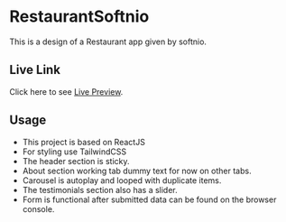# RestaurantSoftnio

This is a design of a Restaurant app given by softnio.

## Live Link

Click here to see [Live Preview](https://restaurant-softnio.netlify.app/).

## Usage

- This project is based on ReactJS
- For styling use TailwindCSS
- The header section is sticky.
- About section working tab dummy text for now on other tabs.
- Carousel is autoplay and looped with duplicate items.
- The testimonials section also has a slider.
- Form is functional after submitted data can be found on the browser console.
